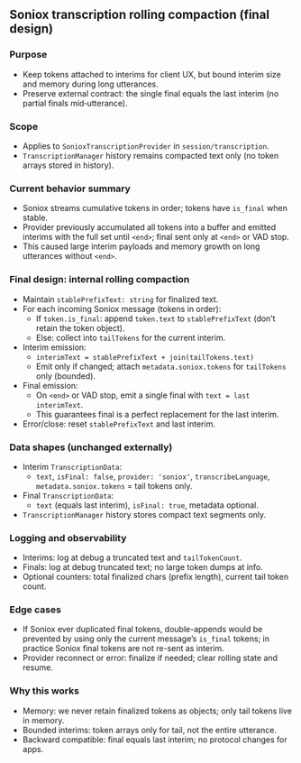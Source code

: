 ## Soniox transcription rolling compaction (final design)

### Purpose
- Keep tokens attached to interims for client UX, but bound interim size and memory during long utterances.
- Preserve external contract: the single final equals the last interim (no partial finals mid‑utterance).

### Scope
- Applies to `SonioxTranscriptionProvider` in `session/transcription`.
- `TranscriptionManager` history remains compacted text only (no token arrays stored in history).

### Current behavior summary
- Soniox streams cumulative tokens in order; tokens have `is_final` when stable.
- Provider previously accumulated all tokens into a buffer and emitted interims with the full set until `<end>`; final sent only at `<end>` or VAD stop.
- This caused large interim payloads and memory growth on long utterances without `<end>`.

### Final design: internal rolling compaction
- Maintain `stablePrefixText: string` for finalized text.
- For each incoming Soniox message (tokens in order):
  - If `token.is_final`: append `token.text` to `stablePrefixText` (don’t retain the token object).
  - Else: collect into `tailTokens` for the current interim.
- Interim emission:
  - `interimText = stablePrefixText + join(tailTokens.text)`
  - Emit only if changed; attach `metadata.soniox.tokens` for `tailTokens` only (bounded).
- Final emission:
  - On `<end>` or VAD stop, emit a single final with `text = last interimText`.
  - This guarantees final is a perfect replacement for the last interim.
- Error/close: reset `stablePrefixText` and last interim.

### Data shapes (unchanged externally)
- Interim `TranscriptionData`:
  - `text`, `isFinal: false`, `provider: 'soniox'`, `transcribeLanguage`, `metadata.soniox.tokens` = tail tokens only.
- Final `TranscriptionData`:
  - `text` (equals last interim), `isFinal: true`, metadata optional.
- `TranscriptionManager` history stores compact text segments only.

### Logging and observability
- Interims: log at debug a truncated text and `tailTokenCount`.
- Finals: log at debug truncated text; no large token dumps at info.
- Optional counters: total finalized chars (prefix length), current tail token count.

### Edge cases
- If Soniox ever duplicated final tokens, double-appends would be prevented by using only the current message’s `is_final` tokens; in practice Soniox final tokens are not re-sent as interim.
- Provider reconnect or error: finalize if needed; clear rolling state and resume.

### Why this works
- Memory: we never retain finalized tokens as objects; only tail tokens live in memory.
- Bounded interims: token arrays only for tail, not the entire utterance.
- Backward compatible: final equals last interim; no protocol changes for apps.
